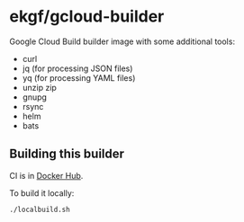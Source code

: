 # ekgf/gcloud-builder

Google Cloud Build builder image with some additional tools:

- curl
- jq (for processing JSON files)
- yq (for processing YAML files)
- unzip zip
- gnupg
- rsync
- helm
- bats

## Building this builder

CI is in [Docker Hub](https://hub.docker.com/repository/docker/ekgf/gcloud-builder/builds).

To build it locally:

```
./localbuild.sh
```
